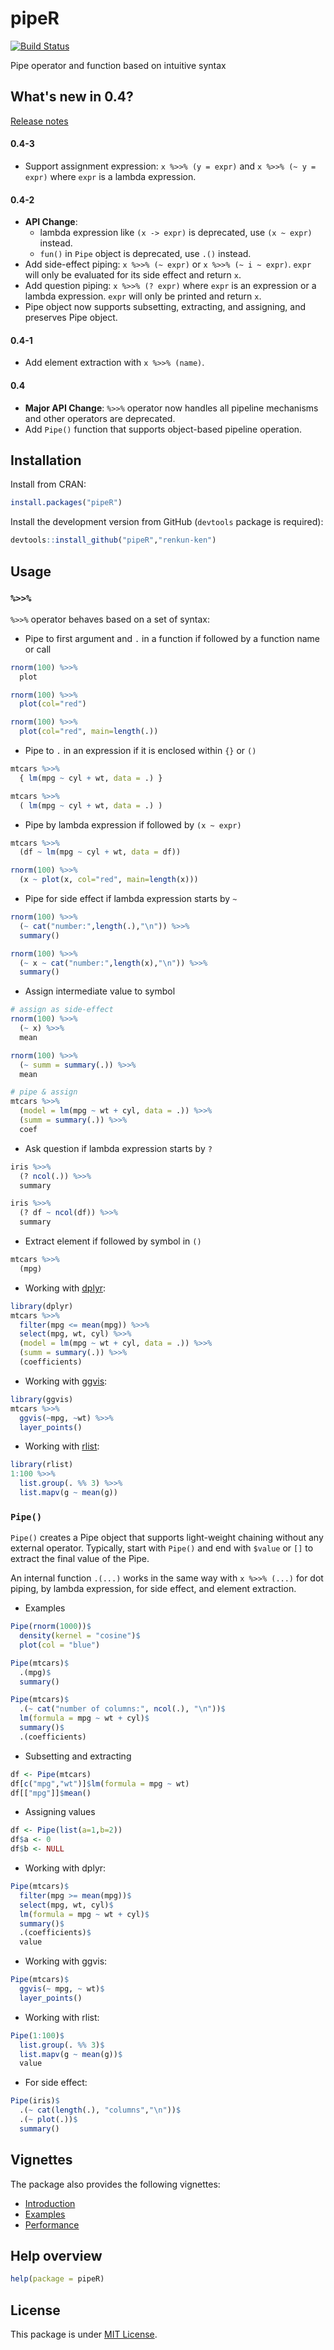 

# pipeR

[![Build Status](https://travis-ci.org/renkun-ken/pipeR.png?branch=master)](https://travis-ci.org/renkun-ken/pipeR)

Pipe operator and function based on intuitive syntax

## What's new in 0.4?

[Release notes](https://github.com/renkun-ken/pipeR/releases)

#### 0.4-3

- Support assignment expression: `x %>>% (y = expr)` and `x %>>% (~ y = expr)` where `expr` is a lambda expression.


#### 0.4-2

- **API Change**: 
    * lambda expression like `(x -> expr)` is deprecated, use `(x ~ expr)` instead.
    * `fun()` in `Pipe` object is deprecated, use `.()` instead.
- Add side-effect piping: `x %>>% (~ expr)` or `x %>>% (~ i ~ expr)`. `expr` will only be evaluated for its side effect and return `x`.
- Add question piping: `x %>>% (? expr)` where `expr` is an expression or a lambda expression. `expr` will only be printed and return `x`.
- Pipe object now supports subsetting, extracting, and assigning, and preserves Pipe object.

#### 0.4-1

- Add element extraction with `x %>>% (name)`.

#### 0.4

- **Major API Change**: `%>>%` operator now handles all pipeline mechanisms and other operators are deprecated.
- Add `Pipe()` function that supports object-based pipeline operation.

## Installation

Install from CRAN:

```r
install.packages("pipeR")
```

Install the development version from GitHub (`devtools` package is required):

```r
devtools::install_github("pipeR","renkun-ken")
```

## Usage

### `%>>%`

`%>>%` operator behaves based on a set of syntax:

* Pipe to first argument and `.` in a function if followed by a function name or call

```r
rnorm(100) %>>%
  plot
```

```r
rnorm(100) %>>%
  plot(col="red")
```

```r
rnorm(100) %>>%
  plot(col="red", main=length(.))
```

* Pipe to `.` in an expression if it is enclosed within `{}` or `()`

```r
mtcars %>>%
  { lm(mpg ~ cyl + wt, data = .) }
```

```r
mtcars %>>%
  ( lm(mpg ~ cyl + wt, data = .) )
```

* Pipe by lambda expression if followed by `(x ~ expr)`

```r
mtcars %>>%
  (df ~ lm(mpg ~ cyl + wt, data = df))
```

```r
rnorm(100) %>>%
  (x ~ plot(x, col="red", main=length(x)))
```

* Pipe for side effect if lambda expression starts by `~`

```r
rnorm(100) %>>%
  (~ cat("number:",length(.),"\n")) %>>%
  summary()
```

```r
rnorm(100) %>>%
  (~ x ~ cat("number:",length(x),"\n")) %>>%
  summary()
```

* Assign intermediate value to symbol

```r
# assign as side-effect
rnorm(100) %>>%
  (~ x) %>>%
  mean
```

```r
rnorm(100) %>>%
  (~ summ = summary(.)) %>>%
  mean
```

```r
# pipe & assign
mtcars %>>%
  (model = lm(mpg ~ wt + cyl, data = .)) %>>%
  (summ = summary(.)) %>>%
  coef
```

* Ask question if lambda expression starts by `?`

```r
iris %>>% 
  (? ncol(.)) %>>%
  summary
```

```r
iris %>>% 
  (? df ~ ncol(df)) %>>%
  summary
```

* Extract element if followed by symbol in `()`

```r
mtcars %>>%
  (mpg)
```

* Working with [dplyr](https://github.com/hadley/dplyr/):

```r
library(dplyr)
mtcars %>>%
  filter(mpg <= mean(mpg)) %>>%
  select(mpg, wt, cyl) %>>%
  (model = lm(mpg ~ wt + cyl, data = .)) %>>%
  (summ = summary(.)) %>>%
  (coefficients)
```

* Working with [ggvis](http://ggvis.rstudio.com/):

```r
library(ggvis)
mtcars %>>%
  ggvis(~mpg, ~wt) %>>%
  layer_points()
```

* Working with [rlist](http://renkun.me/rlist/):

```r
library(rlist)
1:100 %>>%
  list.group(. %% 3) %>>%
  list.mapv(g ~ mean(g))
```

### `Pipe()`

`Pipe()` creates a Pipe object that supports light-weight chaining without any external operator. Typically, start with `Pipe()` and end with `$value` or `[]` to extract the final value of the Pipe. 

An internal function `.(...)` works in the same way with `x %>>% (...)` for dot piping, by lambda expression, for side effect, and element extraction.

* Examples

```r
Pipe(rnorm(1000))$
  density(kernel = "cosine")$
  plot(col = "blue")
```

```r
Pipe(mtcars)$
  .(mpg)$
  summary()
```

```r
Pipe(mtcars)$
  .(~ cat("number of columns:", ncol(.), "\n"))$
  lm(formula = mpg ~ wt + cyl)$
  summary()$
  .(coefficients)
```

* Subsetting and extracting

```r
df <- Pipe(mtcars)
df[c("mpg","wt")]$lm(formula = mpg ~ wt)
df[["mpg"]]$mean()
```

* Assigning values

```r
df <- Pipe(list(a=1,b=2))
df$a <- 0
df$b <- NULL
```

* Working with dplyr:

```r
Pipe(mtcars)$
  filter(mpg >= mean(mpg))$
  select(mpg, wt, cyl)$
  lm(formula = mpg ~ wt + cyl)$
  summary()$
  .(coefficients)$
  value
```

* Working with ggvis:

```r
Pipe(mtcars)$
  ggvis(~ mpg, ~ wt)$
  layer_points()
```

* Working with rlist:

```r
Pipe(1:100)$
  list.group(. %% 3)$
  list.mapv(g ~ mean(g))$
  value
```

* For side effect:

```r
Pipe(iris)$
  .(~ cat(length(.), "columns","\n"))$
  .(~ plot(.))$
  summary()
```

## Vignettes

The package also provides the following vignettes:

- [Introduction](http://cran.r-project.org/web/packages/pipeR/vignettes/Introduction.html)
- [Examples](http://cran.r-project.org/web/packages/pipeR/vignettes/Examples.html)
- [Performance](http://cran.r-project.org/web/packages/pipeR/vignettes/Performance.html)


## Help overview

```r
help(package = pipeR)
```

## License

This package is under [MIT License](http://opensource.org/licenses/MIT).
